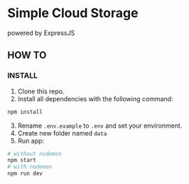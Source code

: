 # Simple Cloud Storage
powered by ExpressJS

## HOW TO
### INSTALL
1. Clone this repo.
2. Install all dependencies with the following command:
```bash
npm install
```
3. Rename ```.env.example``` to ```.env``` and set your environment. 
4. Create new folder named ```data```
4. Run app:
```bash
# without nodemon
npm start
# with nodemon
npm run dev 
```